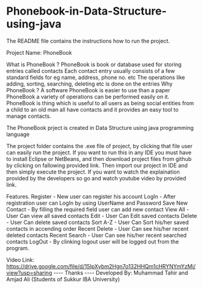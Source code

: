 # Phonebook-in-Data-Structure-using-java

The README file contains the instructions how to run the project.

Project Name: PhoneBook

What is PhoneBook ?
PhoneBook is book or database used for storing entries called contacts Each contact entry usually consists of a few standard fields for eg name, address, phone no. etc The operations like adding, sorting, searching, deleting etc is done on the entries
Why PhoneBook ?
A software PhoneBook is easier to use than a paper PhoneBook a variety of operations can be performed easily on it. PhoneBook is thing which is useful to all users as being social entities from a child to an old man all have contacts and it provides an easy tool to manage contacts.

The PhoneBook prject is created in Data Structure using java programming language

The project folder contains the .exe file of project, by clicking that file user can easily run the project. If you want to run this in any IDE you must have to install Eclipse or NetBeans, and then download project files from github by clicking on fallowing provided link. Then import our project in IDE and then simply execute the project. If you want to watch the explaination provided by the developers so go and watch youtube video by provided link.

Features.
Register - New user can register his account
LogIn	 - After registration user can LogIn by using UserName and Password
Save New Contact - By filling the required field user can add new contact
View All - User Can view all saved contacts
Edit     - User Can Edit saved contacts
Delete 	 - User Can delete saved contacts
Sort A-Z - User Can Sort his/her saved contacts in accending order
Recent Delete - User Can see his/her recent deleted contacts
Recent Search - User Can see his/her recent searched contacts
LogOut	- By clinking logout user will be logged out from the program.

Video Link: https://drive.google.com/file/d/15IpXybm2Hgn7o132HHQm1cHRYNYmYzMi/view?usp=sharing
---- Thanks ----
Developed By: Muhammad Tahir and Amjad Ali (Students of Sukkur IBA University)

